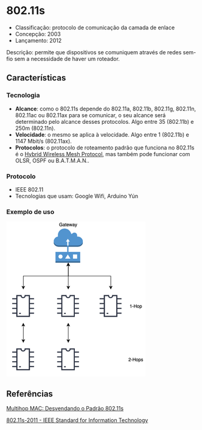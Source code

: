 # 802.11s

- Classificação: protocolo de comunicação da camada de enlace
- Concepção: 2003
- Lançamento: 2012

Descrição: permite que dispositivos se comuniquem através de redes sem-fio sem a necessidade de haver um roteador.

## Características

### Tecnologia

- **Alcance**: como o 802.11s depende do 802.11a, 802.11b, 802.11g, 802.11n, 802.11ac ou 802.11ax para se comunicar, o seu alcance será determinado pelo alcance desses protocolos. Algo entre 35 (802.11b) e 250m (802.11n).
- **Velocidade**: o mesmo se aplica à velocidade. Algo entre 1 (802.11b) e 1147 Mbit/s (802.11ax).
- **Protocolos**: o protocolo de roteamento padrão que funciona no 802.11s é o [Hybrid Wireless Mesh Protocol](https://en.wikipedia.org/wiki/Hybrid_Wireless_Mesh_Protocol), mas também pode funcionar com OLSR, OSPF ou B.A.T.M.A.N..

### Protocolo

- IEEE 802.11
- Tecnologias que usam: Google Wifi, Arduino Yún

### Exemplo de uso

![](imgs/80211s.png)

## Referências

[Multihop MAC: Desvendando o Padrão 802.11s](http://www2.ic.uff.br/~celio/papers/minicurso-sbrc08.pdf)

[802.11s-2011 - IEEE Standard for Information Technology](https://standards.ieee.org/standard/802_11s-2011.html)





